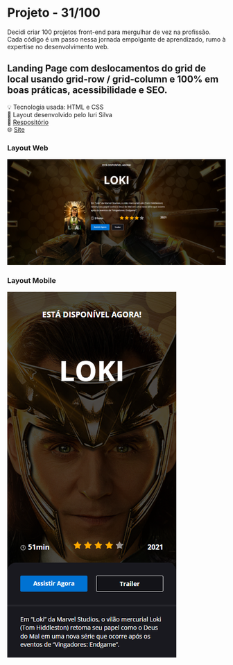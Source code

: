 # Projeto - 31/100

Decidi criar 100 projetos front-end para mergulhar de vez na profissão. Cada código é um passo nessa jornada empolgante de aprendizado, rumo à expertise no desenvolvimento web.

## Landing Page com deslocamentos do grid de local usando grid-row / grid-column e 100% em boas práticas, acessibilidade e SEO.

💡 Tecnologia usada: HTML e CSS <br>
📑 Layout desenvolvido pelo Iuri Silva <br>
📂 [Respositório](https://github.com/diego105xz/loki) <br>
🌐 [Site](https://diego105xz.github.io/loki/) <br>


### Layout Web
![WEB](https://github.com/diego105xz/RepositorioImg/blob/main/lokiWeb.png)

### Layout Mobile
![Mobile](https://github.com/diego105xz/RepositorioImg/blob/main/lokiMobile.png)
